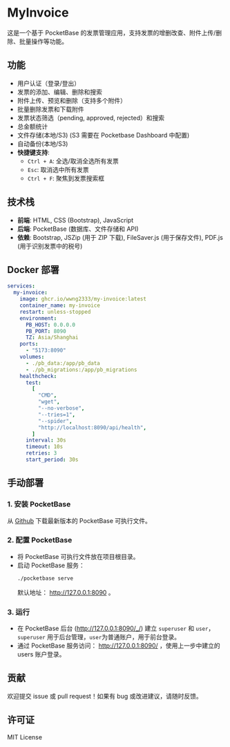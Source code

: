 # MyInvoice

这是一个基于 PocketBase 的发票管理应用，支持发票的增删改查、附件上传/删除、批量操作等功能。

## 功能

- 用户认证（登录/登出）
- 发票的添加、编辑、删除和搜索
- 附件上传、预览和删除（支持多个附件）
- 批量删除发票和下载附件
- 发票状态筛选（pending, approved, rejected）和搜索
- 总金额统计
- 文件存储(本地/S3) (S3 需要在 Pocketbase Dashboard 中配置)
- 自动备份(本地/S3) 
- **快捷键支持**:
  - `Ctrl + A`: 全选/取消全选所有发票
  - `Esc`: 取消选中所有发票
  - `Ctrl + F`: 聚焦到发票搜索框

## 技术栈

- **前端**: HTML, CSS (Bootstrap), JavaScript
- **后端**: PocketBase (数据库、文件存储和 API)
- **依赖**: Bootstrap, JSZip (用于 ZIP 下载), FileSaver.js (用于保存文件), PDF.js (用于识别发票中的税号)

## Docker 部署
```yaml
services:
  my-invoice:
    image: ghcr.io/wwng2333/my-invoice:latest
    container_name: my-invoice
    restart: unless-stopped
    environment:
      PB_HOST: 0.0.0.0
      PB_PORT: 8090
      TZ: Asia/Shanghai
    ports:
      - "5173:8090"
    volumes:
      - ./pb_data:/app/pb_data
      - ./pb_migrations:/app/pb_migrations
    healthcheck:
      test:
        [
          "CMD",
          "wget",
          "--no-verbose",
          "--tries=1",
          "--spider",
          "http://localhost:8090/api/health",
        ]
      interval: 30s
      timeout: 10s
      retries: 3
      start_period: 30s

```

## 手动部署

### 1. 安装 PocketBase
从 [Github](https://github.com/pocketbase/pocketbase/releases/) 下载最新版本的 PocketBase 可执行文件。

### 2. 配置 PocketBase
- 将 PocketBase 可执行文件放在项目根目录。
- 启动 PocketBase 服务：
  ```bash
  ./pocketbase serve
  ```
  默认地址： http://127.0.0.1:8090 。

### 3. 运行
- 在 PocketBase 后台 (http://127.0.0.1:8090/_/) 建立 `superuser` 和 `user`，`superuser` 用于后台管理，`user`为普通账户，用于前台登录。
- 通过 PocketBase 服务访问： http://127.0.0.1:8090/ ，使用上一步中建立的 users 账户登录。

## 贡献
欢迎提交 issue 或 pull request！如果有 bug 或改进建议，请随时反馈。

## 许可证
MIT License
